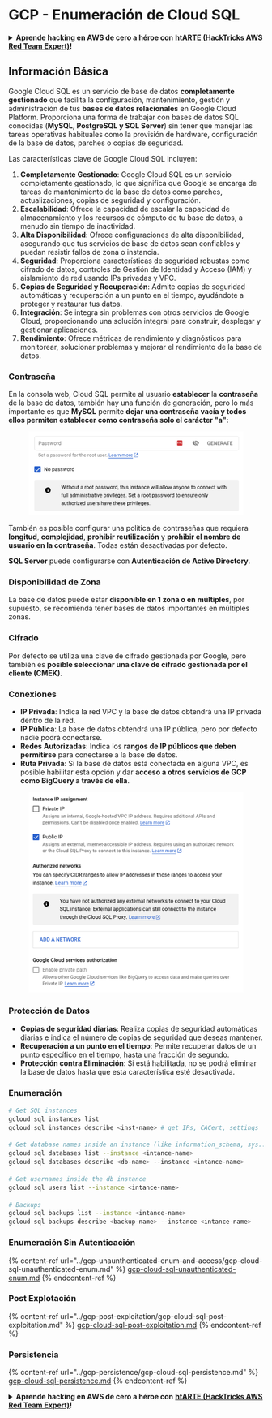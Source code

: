 # GCP - Enumeración de Cloud SQL

<details>

<summary><strong>Aprende hacking en AWS de cero a héroe con</strong> <a href="https://training.hacktricks.xyz/courses/arte"><strong>htARTE (HackTricks AWS Red Team Expert)</strong></a><strong>!</strong></summary>

Otras formas de apoyar a HackTricks:

* Si quieres ver a tu **empresa anunciada en HackTricks** o **descargar HackTricks en PDF**, consulta los [**PLANES DE SUSCRIPCIÓN**](https://github.com/sponsors/carlospolop)!
* Consigue el [**merchandising oficial de PEASS & HackTricks**](https://peass.creator-spring.com)
* Descubre [**La Familia PEASS**](https://opensea.io/collection/the-peass-family), nuestra colección de [**NFTs exclusivos**](https://opensea.io/collection/the-peass-family)
* **Únete al** 💬 [**grupo de Discord**](https://discord.gg/hRep4RUj7f) o al [**grupo de telegram**](https://t.me/peass) o **sigue** a **Twitter** 🐦 [**@carlospolopm**](https://twitter.com/carlospolopm)**.**
* **Comparte tus trucos de hacking enviando PRs a los repositorios de** [**HackTricks**](https://github.com/carlospolop/hacktricks) y [**HackTricks Cloud**](https://github.com/carlospolop/hacktricks-cloud)
*
*
* &#x20;github repos.

</details>

## Información Básica

Google Cloud SQL es un servicio de base de datos **completamente gestionado** que facilita la configuración, mantenimiento, gestión y administración de tus **bases de datos relacionales** en Google Cloud Platform. Proporciona una forma de trabajar con bases de datos SQL conocidas (**MySQL, PostgreSQL y SQL Server**) sin tener que manejar las tareas operativas habituales como la provisión de hardware, configuración de la base de datos, parches o copias de seguridad.

Las características clave de Google Cloud SQL incluyen:

1. **Completamente Gestionado**: Google Cloud SQL es un servicio completamente gestionado, lo que significa que Google se encarga de tareas de mantenimiento de la base de datos como parches, actualizaciones, copias de seguridad y configuración.
2. **Escalabilidad**: Ofrece la capacidad de escalar la capacidad de almacenamiento y los recursos de cómputo de tu base de datos, a menudo sin tiempo de inactividad.
3. **Alta Disponibilidad**: Ofrece configuraciones de alta disponibilidad, asegurando que tus servicios de base de datos sean confiables y puedan resistir fallos de zona o instancia.
4. **Seguridad**: Proporciona características de seguridad robustas como cifrado de datos, controles de Gestión de Identidad y Acceso (IAM) y aislamiento de red usando IPs privadas y VPC.
5. **Copias de Seguridad y Recuperación**: Admite copias de seguridad automáticas y recuperación a un punto en el tiempo, ayudándote a proteger y restaurar tus datos.
6. **Integración**: Se integra sin problemas con otros servicios de Google Cloud, proporcionando una solución integral para construir, desplegar y gestionar aplicaciones.
7. **Rendimiento**: Ofrece métricas de rendimiento y diagnósticos para monitorear, solucionar problemas y mejorar el rendimiento de la base de datos.

### Contraseña

En la consola web, Cloud SQL permite al usuario **establecer** la **contraseña** de la base de datos, también hay una función de generación, pero lo más importante es que **MySQL** permite **dejar una contraseña vacía y todos ellos permiten establecer como contraseña solo el carácter "a":**

<figure><img src="../../../.gitbook/assets/image (1) (1) (1).png" alt=""><figcaption></figcaption></figure>

También es posible configurar una política de contraseñas que requiera **longitud**, **complejidad**, **prohibir reutilización** y **prohibir el nombre de usuario en la contraseña**. Todas están desactivadas por defecto.

**SQL Server** puede configurarse con **Autenticación de Active Directory**.

### Disponibilidad de Zona

La base de datos puede estar **disponible en 1 zona o en múltiples**, por supuesto, se recomienda tener bases de datos importantes en múltiples zonas.

### Cifrado

Por defecto se utiliza una clave de cifrado gestionada por Google, pero también es **posible seleccionar una clave de cifrado gestionada por el cliente (CMEK)**.

### Conexiones

* **IP Privada**: Indica la red VPC y la base de datos obtendrá una IP privada dentro de la red.
* **IP Pública**: La base de datos obtendrá una IP pública, pero por defecto nadie podrá conectarse.
* **Redes Autorizadas**: Indica los **rangos de IP públicos que deben permitirse** para conectarse a la base de datos.
* **Ruta Privada**: Si la base de datos está conectada en alguna VPC, es posible habilitar esta opción y dar **acceso a otros servicios de GCP como BigQuery a través de ella**.

<figure><img src="../../../.gitbook/assets/image (1) (1) (1) (1).png" alt=""><figcaption></figcaption></figure>

### Protección de Datos

* **Copias de seguridad diarias**: Realiza copias de seguridad automáticas diarias e indica el número de copias de seguridad que deseas mantener.
* **Recuperación a un punto en el tiempo**: Permite recuperar datos de un punto específico en el tiempo, hasta una fracción de segundo.
* **Protección contra Eliminación**: Si está habilitada, no se podrá eliminar la base de datos hasta que esta característica esté desactivada.

### Enumeración
```bash
# Get SQL instances
gcloud sql instances list
gcloud sql instances describe <inst-name> # get IPs, CACert, settings

# Get database names inside an instance (like information_schema, sys...)
gcloud sql databases list --instance <intance-name>
gcloud sql databases describe <db-name> --instance <intance-name>

# Get usernames inside the db instance
gcloud sql users list --instance <intance-name>

# Backups
gcloud sql backups list --instance <intance-name>
gcloud sql backups describe <backup-name> --instance <intance-name>
```
### Enumeración Sin Autenticación

{% content-ref url="../gcp-unaunthenticated-enum-and-access/gcp-cloud-sql-unauthenticated-enum.md" %}
[gcp-cloud-sql-unauthenticated-enum.md](../gcp-unaunthenticated-enum-and-access/gcp-cloud-sql-unauthenticated-enum.md)
{% endcontent-ref %}

### Post Explotación

{% content-ref url="../gcp-post-exploitation/gcp-cloud-sql-post-exploitation.md" %}
[gcp-cloud-sql-post-exploitation.md](../gcp-post-exploitation/gcp-cloud-sql-post-exploitation.md)
{% endcontent-ref %}

### Persistencia

{% content-ref url="../gcp-persistence/gcp-cloud-sql-persistence.md" %}
[gcp-cloud-sql-persistence.md](../gcp-persistence/gcp-cloud-sql-persistence.md)
{% endcontent-ref %}

<details>

<summary><strong>Aprende hacking en AWS de cero a héroe con</strong> <a href="https://training.hacktricks.xyz/courses/arte"><strong>htARTE (HackTricks AWS Red Team Expert)</strong></a><strong>!</strong></summary>

Otras formas de apoyar a HackTricks:

* Si quieres ver a tu **empresa anunciada en HackTricks** o **descargar HackTricks en PDF**, consulta los [**PLANES DE SUSCRIPCIÓN**](https://github.com/sponsors/carlospolop)!
* Consigue el [**merchandising oficial de PEASS & HackTricks**](https://peass.creator-spring.com)
* Descubre [**La Familia PEASS**](https://opensea.io/collection/the-peass-family), nuestra colección de [**NFTs**](https://opensea.io/collection/the-peass-family) exclusivos
* **Únete al** 💬 [**grupo de Discord**](https://discord.gg/hRep4RUj7f) o al [**grupo de Telegram**](https://t.me/peass) o **sígueme** en **Twitter** 🐦 [**@carlospolopm**](https://twitter.com/carlospolopm)**.**
* **Comparte tus trucos de hacking enviando PRs a los repositorios de GitHub** [**HackTricks**](https://github.com/carlospolop/hacktricks) y [**HackTricks Cloud**](https://github.com/carlospolop/hacktricks-cloud).

</details>
